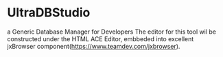 # UltraDBStudio
a Generic Database Manager for Developers
The editor for this tool wil be constructed under the HTML ACE Editor, embbeded into excellent jxBrowser component(https://www.teamdev.com/jxbrowser).

